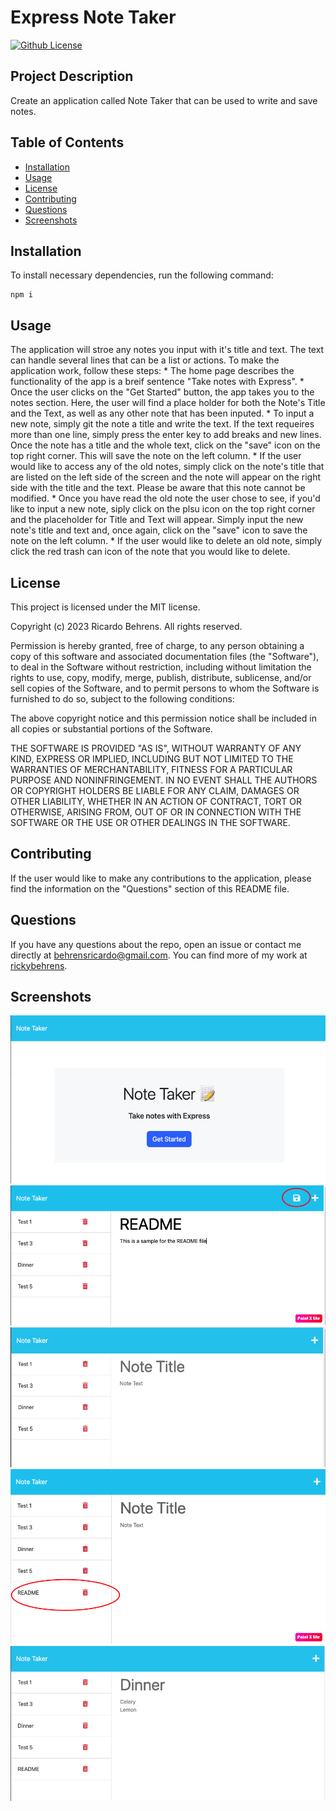 # Express Note Taker
[![Github License](https://img.shields.io/badge/License-MIT-yellow.svg)](https://opensource.org/licenses/MIT)

## Project Description
Create an application called Note Taker that can be used to write and save notes.

## Table of Contents
- [Installation](#installation)
- [Usage](#usage)
- [License](#license)
- [Contributing](#contributing)
- [Questions](#questions)
- [Screenshots](#screenshots)
  
## Installation
To install necessary dependencies, run the following command:
```
npm i
```

  
## Usage
The application will stroe any notes you input with it's title and text. The text can handle several lines that can be a list or actions. To make the application work, follow these steps:
    * The home page describes the functionality of the app is a breif sentence "Take notes with Express".
    * Once the user clicks on the "Get Started" button, the app takes you to the notes section. Here, the user will find a place holder for both the Note's Title and the Text, as well as any other note that has been inputed.
    * To input a new note, simply git the note a title and write the text. If the text requeires more than one line, simply press the enter key to add breaks and new lines. Once the note has a title and the whole text, click on the "save" icon on the top right corner. This will save the note on the left column.
    * If the user would like to access any of the old notes, simply click on the note's title that are listed on the left side of the screen and the note will appear on the right side with the title and the text. Please be aware that this note cannot be modified.
    * Once you have read the old note the user chose to see, if you'd like to input a new note, siply click on the plsu icon on the top right corner and the placeholder for Title and Text will appear. Simply input the new note's title and text and, once again, click on the "save" icon to save the note on the left column.
    * If the user would like to delete an old note, simply click the red trash can icon of the note that you would like to delete.

  
## License
This project is licensed under the MIT license.


Copyright (c) 2023 Ricardo Behrens. All rights reserved.


Permission is hereby granted, free of charge, to any person obtaining a copy of this software and associated documentation files (the "Software"), to deal in the Software without restriction, including without limitation the rights to use, copy, modify, merge, publish, distribute, sublicense, and/or sell copies of the Software, and to permit persons to whom the Software is furnished to do so, subject to the following conditions:

The above copyright notice and this permission notice shall be included in all copies or substantial portions of the Software.

THE SOFTWARE IS PROVIDED "AS IS", WITHOUT WARRANTY OF ANY KIND, EXPRESS OR IMPLIED, INCLUDING BUT NOT LIMITED TO THE WARRANTIES OF MERCHANTABILITY, FITNESS FOR A PARTICULAR PURPOSE AND NONINFRINGEMENT. IN NO EVENT SHALL THE AUTHORS OR COPYRIGHT HOLDERS BE LIABLE FOR ANY CLAIM, DAMAGES OR OTHER LIABILITY, WHETHER IN AN ACTION OF CONTRACT, TORT OR OTHERWISE, ARISING FROM, OUT OF OR IN CONNECTION WITH THE SOFTWARE OR THE USE OR OTHER DEALINGS IN THE SOFTWARE.
  
    
## Contributing
If the user would like to make any contributions to the application, please find the information on the "Questions" section of this README file.

  
## Questions
If you have any questions about the repo, open an issue or contact me directly at [behrensricardo@gmail.com](mailto:behrensricardo@gmail.com). You can find more of my work at [rickybehrens](https://github.com/rickybehrens).

## Screenshots
<!-- Add screenshots here -->
<img src="./assets/images/01.png" alt="Screenshot 1">
<img src="./assets/images/02.png" alt="Screenshot 2">
<img src="./assets/images/03.png" alt="Screenshot 3">
<img src="./assets/images/04.png" alt="Screenshot 4">
<img src="./assets/images/05.png" alt="Screenshot 5">
